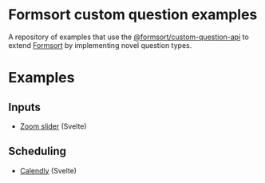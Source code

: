 # Formsort custom question examples

A repository of examples that use the [@formsort/custom-question-api](https://github.com/formsort/oss/tree/master/packages/custom-question-api) to extend [Formsort](https://formsort.com) by implementing novel question types.

# Examples

## Inputs

- [Zoom slider](./zoom-slider/) (Svelte)

## Scheduling

- [Calendly](./calendly-question/) (Svelte)
